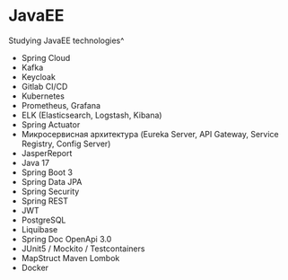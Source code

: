 # JavaEE
Studying JavaEE technologies^

* Spring Cloud
* Kafka
* Keycloak
* Gitlab CI/CD
* Kubernetes
* Prometheus, Grafana
* ELK (Elasticsearch, Logstash, Kibana)
* Spring Actuator
* Микросервисная архитектура (Eureka Server, API Gateway, Service Registry, Config Server)
* JasperReport
* Java 17
* Spring Boot 3
* Spring Data JPA
* Spring Security
* Spring REST
* JWT
* PostgreSQL
* Liquibase
* Spring Doc OpenApi 3.0
* JUnit5 / Mockito / Testcontainers
* MapStruct
Maven
Lombok
* Docker

